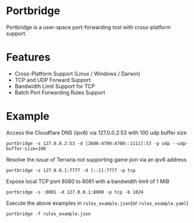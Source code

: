 # Portbridge

Portbridge is a user-space port-forwarding tool with cross-platform support.

# Features

- Cross-Platform Support (Linux / Windows / Darwin)
- TCP and UDP Forward Support
- Bandwidth Limit Support for TCP
- Batch Port Forwarding Rules Support

# Example

Access the Cloudflare DNS (ipv6) via 127.0.0.2:53 with 100 udp buffer size

```shell
portbridge -s 127.0.0.2:53 -d [2606:4700:4700::1111]:53 -p udp --udp-buffer-size=100
```

Resolve the issue of Terraria not supporting game join via an ipv6 address

```shell
portbridge -s 127.0.0.1:7777 -d [::1]:7777 -p tcp
```

Expose local TCP port 8080 to 8081 with a bandwidth limit of 1 MiB

```shell
portbridge -s :8081 -d 127.0.0.1:8080 -p tcp -b 1024
```

Execute the above examples in `rules_example.json`(or `rules_example.yaml`)

```shell
portbridge -f rules_example.json
```